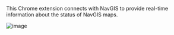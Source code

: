 This Chrome extension connects with NavGIS to provide real-time information about the status of NavGIS maps.


![image](https://github.com/JohnGrat/Ezmon/assets/51702387/0fd7493a-1a0f-43f6-b303-49b04b735945)
